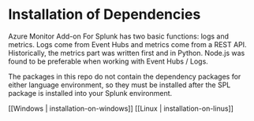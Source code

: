 # Installation of Dependencies

Azure Monitor Add-on For Splunk has two basic functions: logs and metrics. Logs come from Event Hubs and metrics come from a REST API. Historically, the metrics part was written first and in Python. Node.js was found to be preferable when working with Event Hubs / Logs.  

The packages in this repo do not contain the dependency packages for either language environment, so they must be installed after the SPL package is installed into your Splunk environment.  

[[Windows | installation-on-windows]]
[[Linux | installation-on-linus]]